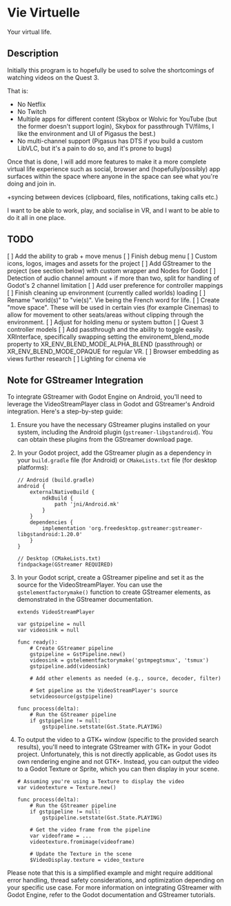# Vie Virtuelle
Your virtual life.

## Description

Initially this program is to hopefully be used to solve the shortcomings of watching videos on the Quest 3.

That is:

- No Netflix
- No Twitch
- Multiple apps for different content (Skybox or Wolvic for YouTube (but the former doesn't support login), Skybox for passthrough TV/films, I like the environment and UI of Pigasus the best.)
- No multi-channel support (Pigasus has DTS if you build a custom LibVLC, but it's a pain to do so, and it's prone to bugs)

Once that is done, I will add more features to make it a more complete virtual life experience such as social, browser and (hopefully/possibly) app surfaces within the space where anyone in the space can see what you're doing and join in.

+syncing between devices (clipboard, files, notifications, taking calls etc.)

I want to be able to work, play, and socialise in VR, and I want to be able to do it all in one place.

## TODO

[ ] Add the ability to grab + move menus
[ ] Finish debug menu
[ ] Custom icons, logos, images and assets for the project
[ ] Add GStreamer to the project (see section below) with custom wrapper and Nodes for Godot
[ ] Detection of audio channel amount + if more than two, split for handling of Godot's 2 channel limitation
[ ] Add user preference for controller mappings
[ ] Finish cleaning up environment (currently called worlds) loading
[ ] Rename "world(s)" to "vie(s)". Vie being the French word for life.
[ ] Create "move space". These will be used in certain vies (for example Cinemas) to allow for movement to other seats/areas without clipping through the environment.
[ ] Adjust for holding menu or system button
[ ] Quest 3 controller models
[ ] Add passthrough and the ability to toggle easily. XRInterface, specifically
swapping setting the environemt_blend_mode property to XR_ENV_BLEND_MODE_ALPHA_BLEND (passthrough) or XR_ENV_BLEND_MODE_OPAQUE for regular VR.
[ ] Browser embedding as views further research
[ ] Lighting for cinema vie

## Note for GStreamer Integration

To integrate GStreamer with Godot Engine on Android, you'll need to leverage the VideoStreamPlayer class in Godot and GStreamer's Android integration. Here's a step-by-step guide:

1. Ensure you have the necessary GStreamer plugins installed on your system, including the Android plugin (`gstreamer-libgstandroid`). You can obtain these plugins from the GStreamer download page.

2.  In your Godot project, add the GStreamer plugin as a dependency in your `build.gradle` file (for Android) or `CMakeLists.txt` file (for desktop platforms):

    ```
    // Android (build.gradle)
    android {
        externalNativeBuild {
            ndkBuild {
                path 'jni/Android.mk'
            }
        }
        dependencies {
            implementation 'org.freedesktop.gstreamer:gstreamer-libgstandroid:1.20.0'
        }
    }

    // Desktop (CMakeLists.txt)
    findpackage(GStreamer REQUIRED)
    ```
    

3.  In your Godot script, create a GStreamer pipeline and set it as the source for the VideoStreamPlayer. You can use the `gstelementfactorymake()` function to create GStreamer elements, as demonstrated in the GStreamer documentation.

    ```gdscript
    extends VideoStreamPlayer

    var gstpipeline = null
    var videosink = null

    func ready():
        # Create GStreamer pipeline
        gstpipeline = GstPipeline.new()
        videosink = gstelementfactorymake('gstmpegtsmux', 'tsmux')
        gstpipeline.add(videosink)

        # Add other elements as needed (e.g., source, decoder, filter)

        # Set pipeline as the VideoStreamPlayer's source
        setvideosource(gstpipeline)

    func process(delta):
        # Run the GStreamer pipeline
        if gstpipeline != null:
            gstpipeline.setstate(Gst.State.PLAYING)
    ```

4.  To output the video to a GTK+ window (specific to the provided search results), you'll need to integrate GStreamer with GTK+ in your Godot project. Unfortunately, this is not directly applicable, as Godot uses its own rendering engine and not GTK+. Instead, you can output the video to a Godot Texture or Sprite, which you can then display in your scene.

    ```gdscript
    # Assuming you're using a Texture to display the video
    var videotexture = Texture.new()

    func process(delta):
        # Run the GStreamer pipeline
        if gstpipeline != null:
            gstpipeline.setstate(Gst.State.PLAYING)

        # Get the video frame from the pipeline
        var videoframe = ...
        videotexture.fromimage(videoframe)

        # Update the Texture in the scene
        $VideoDisplay.texture = video_texture
    ```

Please note that this is a simplified example and might require additional error handling, thread safety considerations, and optimization depending on your specific use case. For more information on integrating GStreamer with Godot Engine, refer to the Godot documentation and GStreamer tutorials.